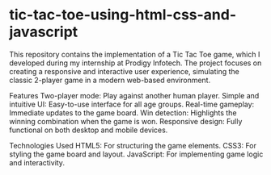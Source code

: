 # tic-tac-toe-using-html-css-and-javascript
This repository contains the implementation of a Tic Tac Toe game, which I developed during my internship at Prodigy Infotech. The project focuses on creating a responsive and interactive user experience, simulating the classic 2-player game in a modern web-based environment.

Features
Two-player mode: Play against another human player.
Simple and intuitive UI: Easy-to-use interface for all age groups.
Real-time gameplay: Immediate updates to the game board.
Win detection: Highlights the winning combination when the game is won.
Responsive design: Fully functional on both desktop and mobile devices.

Technologies Used
HTML5: For structuring the game elements.
CSS3: For styling the game board and layout.
JavaScript: For implementing game logic and interactivity.
